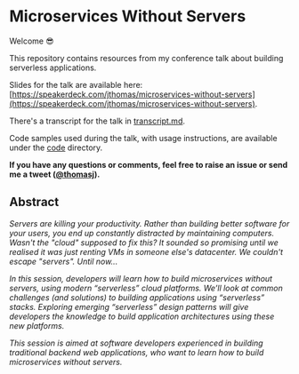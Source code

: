 # Microservices Without Servers

Welcome 😎

This repository contains resources from my conference talk about building serverless applications.

Slides for the talk are available here:  [https://speakerdeck.com/jthomas/microservices-without-servers](https://speakerdeck.com/jthomas/microservices-without-servers). 

There's a transcript for the talk in [transcript.md](transcript.md).

Code samples used during the talk, with usage instructions, are available under the [code](code) directory. 

**If you have any questions or comments, feel free to raise an issue or send me a tweet ([@thomasj](https://twitter.com/thomasj)).**

## Abstract

*Servers are killing your productivity. Rather than building better software for your users, you end up constantly distracted by maintaining computers. Wasn't the "cloud" supposed to fix this? It sounded so promising until we realised it was just renting VMs in someone else's datacenter. We couldn't escape "servers". Until now...*

*In this session, developers will learn how to build microservices without servers, using modern “serverless” cloud platforms. We’ll look at common challenges (and solutions) to building applications using “serverless” stacks. Exploring emerging “serverless” design patterns will give developers the knowledge to build application architectures using these new platforms.*

*This session is aimed at software developers experienced in building traditional backend web applications, who want to learn how to build microservices without servers.*
